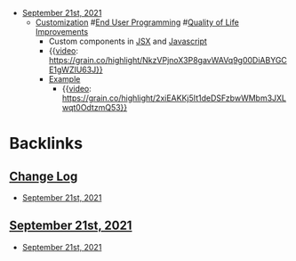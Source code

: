 - [September 21st, 2021](<September 21st, 2021.md>)
    - [Customization](<Customization.md>) #[End User Programming](<End User Programming.md>) #[Quality of Life Improvements](<Quality of Life Improvements.md>)
        - Custom components in [JSX](<JSX.md>) and [Javascript](<Javascript.md>)
        - {{[video](<video.md>): https://grain.co/highlight/NkzVPjnoX3P8gavWAVq9g00DiABYGCE1gWZIU63J}}
        - [Example](<Example.md>)
            - {{[video](<video.md>): https://grain.co/highlight/2xiEAKKj5It1deDSFzbwWMbm3JXLwqt0OdtzmQ53}}

# Backlinks
## [Change Log](<Change Log.md>)
- [September 21st, 2021](<September 21st, 2021.md>)

## [September 21st, 2021](<September 21st, 2021.md>)
- [September 21st, 2021](<September 21st, 2021.md>)

